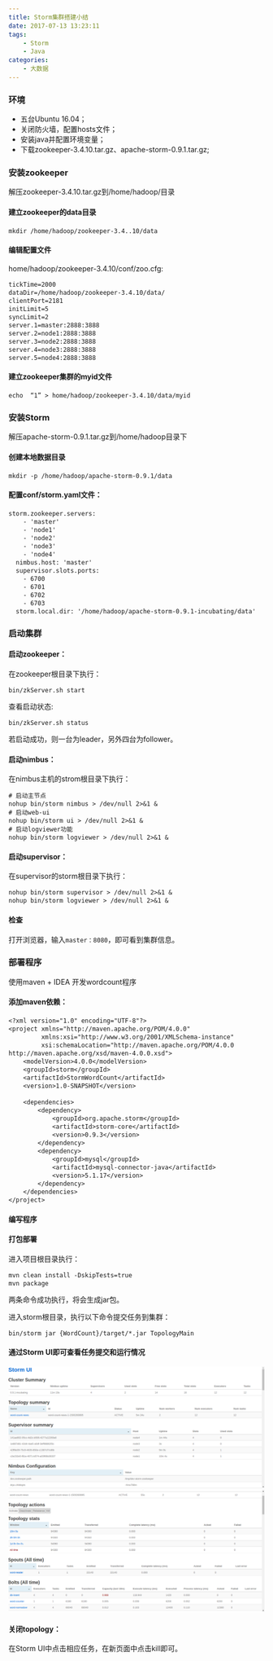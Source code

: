 ```yaml
---
title: Storm集群搭建小结
date: 2017-07-13 13:23:11
tags:
    - Storm
    - Java
categories:
    - 大数据
---
```


### 环境
+ 五台Ubuntu 16.04；
+ 关闭防火墙，配置hosts文件；
+ 安装java并配置环境变量；
+ 下载zookeeper-3.4.10.tar.gz、apache-storm-0.9.1.tar.gz;

### 安装zookeeper
解压zookeeper-3.4.10.tar.gz到/home/hadoop/目录
#### 建立zookeeper的data目录
```
mkdir /home/hadoop/zookeeper-3.4..10/data
```
#### 编辑配置文件
home/hadoop/zookeeper-3.4.10/conf/zoo.cfg:
```
tickTime=2000
dataDir=/home/hadoop/zookeeper-3.4.10/data/
clientPort=2181
initLimit=5
syncLimit=2
server.1=master:2888:3888
server.2=node1:2888:3888
server.3=node2:2888:3888
server.4=node3:2888:3888
server.5=node4:2888:3888
```
#### 建立zookeeper集群的myid文件
```
echo  “1” > home/hadoop/zookeeper-3.4.10/data/myid
```

### 安装Storm
解压apache-storm-0.9.1.tar.gz到/home/hadoop目录下
#### 创建本地数据目录
```
mkdir -p /home/hadoop/apache-storm-0.9.1/data
```
#### 配置conf/storm.yaml文件：
```
storm.zookeeper.servers:
    - 'master'
    - 'node1'
    - 'node2'
    - 'node3'
    - 'node4'
  nimbus.host: 'master'
  supervisor.slots.ports:
    - 6700
    - 6701
    - 6702
    - 6703
  storm.local.dir: '/home/hadoop/apache-storm-0.9.1-incubating/data'
```

### 启动集群
#### 启动zookeeper：
在zookeeper根目录下执行：
```
bin/zkServer.sh start
```
查看启动状态:
```
bin/zkServer.sh status
```
若启动成功，则一台为leader，另外四台为follower。
#### 启动nimbus：
在nimbus主机的strom根目录下执行：
```
# 启动主节点
nohup bin/storm nimbus > /dev/null 2>&1 &
# 启动web-ui
nohup bin/storm ui > /dev/null 2>&1 &
# 启动logviewer功能
nohup bin/storm logviewer > /dev/null 2>&1 &
```
#### 启动supervisor：
在supervisor的storm根目录下执行：
```
nohup bin/storm supervisor > /dev/null 2>&1 &
nohup bin/storm logviewer > /dev/null 2>&1 &
```
#### 检查
打开浏览器，输入<code>master：8080</code>，即可看到集群信息。

### 部署程序
使用maven + IDEA 开发wordcount程序
#### 添加maven依赖：
```
<?xml version="1.0" encoding="UTF-8"?>
<project xmlns="http://maven.apache.org/POM/4.0.0"
         xmlns:xsi="http://www.w3.org/2001/XMLSchema-instance"
         xsi:schemaLocation="http://maven.apache.org/POM/4.0.0 http://maven.apache.org/xsd/maven-4.0.0.xsd">
    <modelVersion>4.0.0</modelVersion>
    <groupId>storm</groupId>
    <artifactId>StormWordCount</artifactId>
    <version>1.0-SNAPSHOT</version>

    <dependencies>
        <dependency>
            <groupId>org.apache.storm</groupId>
            <artifactId>storm-core</artifactId>
            <version>0.9.3</version>
        </dependency>
        <dependency>
            <groupId>mysql</groupId>
            <artifactId>mysql-connector-java</artifactId>
            <version>5.1.17</version>
        </dependency>
    </dependencies>
</project>
```
#### 编写程序

#### 打包部署
进入项目根目录执行：
```
mvn clean install -DskipTests=true
mvn package
```
两条命令成功执行，将会生成jar包。

进入storm根目录，执行以下命令提交任务到集群：
```
bin/storm jar {WordCount}/target/*.jar TopologyMain
```
#### 通过Storm UI即可查看任务提交和运行情况
![Alt text](/uploads/storm-cluster-summary.png)
![Alt text](/uploads/storm-topology.png)

#### 关闭topology：
在Storm UI中点击相应任务，在新页面中点击kill即可。
